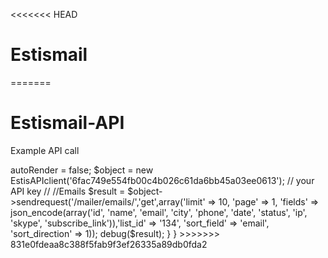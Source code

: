 <<<<<<< HEAD
# Estismail
=======
# Estismail-API

Example API call

<?php

require_once('/var/www/v1.estismail.com/web/app/Vendor/estisapiclient.php');

class ClientController extends AppController
{
    public function test()
    {
        Configure::write('debug', 2);
        $this->autoRender = false;
        $object = new EstisAPIclient('6fac749e554fb00c4b026c61da6bb45a03ee0613'); // your API key
      
        //
        //Emails
        $result = $object->sendrequest('/mailer/emails/','get',array('limit' => 10, 'page' => 1, 'fields' => json_encode(array('id', 'name', 'email', 'city', 'phone', 'date', 'status', 'ip', 'skype', 'subscribe_link')),'list_id' => '134', 'sort_field' => 'email', 'sort_direction' => 1));

        

        debug($result);

    }
}
>>>>>>> 831e0fdeaa8c388f5fab9f3ef26335a89db0fda2
